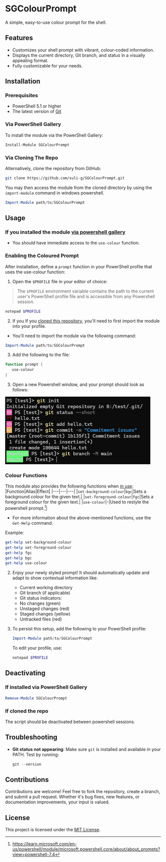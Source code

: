 # SGColourPrompt

A simple, easy-to-use colour prompt for the shell.

## Features

- Customizes your shell prompt with vibrant, colour-coded information.
- Displays the current directory, Git branch, and status in a visually appealing format.
- Fully customizable for your needs.

## Installation

### Prerequisites

- PowerShell 5.1 or higher
- The latest version of [Git](https://git-scm.com/book/en/v2/Getting-Started-Installing-Git)

### Via PowerShell Gallery

To install the module via the PowerShell Gallery:

```powershell
Install-Module SGColourPrompt
```

### Via Cloning The Repo

Alternatively, clone the repository from GitHub:

```sh
git clone https://github.com/suli-g/SGColourPrompt.git
```

You may then access the module from the cloned directory by using the `import-module` command in windows powershell.

```powershell
Import-Module path/to/SGColourPrompt
```

## Usage

### If you installed the module [via powershell gallery](#powershell)

- You should have immediate access to the `use-colour` function.

### Enabling the Coloured Prompt

After installation, define a `prompt` function in your PowerShell profile that uses
the use-colour function:

1. Open the `$PROFILE` file in your editor of choice:

> The `$PROFILE` environment variable contains the path to the current user's 
> PowerShell profile file and is accessible from any Powershell session.

```powershell
notepad $PROFILE
```

2. If you If you [cloned this repository](#via-cloning-the-repo), you'll need to first import the module into your profile.

- You'll need to import the module via the following command:

```powershell
Import-Module path/to/SGColourPrompt
```

3. Add the following to the file:

```powershell
function prompt {
   use-colour
}
```

3. Open a new Powershell window, and your prompt should look as follows:

![SGColourPrompt](./images/SGColourPrompt.png)

### Colour Functions

This module also provides the following functions when [in use](#usage):
|Function|Alias|Effect|
|---|---|---|
|`set-background-colour`|`bgc`|Sets a background colour for the given text.|
|`set-foreground-colour`|`fgc`|Sets a foreground colour for the given text.|
|`use-colour`|-|Used to restyle the powershell prompt.[^1]|

[^1]: <https://learn.microsoft.com/en-us/powershell/module/microsoft.powershell.core/about/about_prompts?view=powershell-7.4>

- For more information about the above-mentioned functions, use the `Get-Help` command.

Example:

```powershell
get-help set-background-colour
get-help set-foreground-colour
get-help fgc
get-help bgc
get-help use-colour
```

2. Enjoy your newly styled prompt! It should automatically update and adapt to show contextual information like:

   - Current working directory
   - Git branch (if applicable)
   - Git status indicators:
    - No changes (green)
    - Unstaged changes (red)
    - Staged changes (yellow)
    - Untracked files (red)

3. To persist this setup, add the following to your PowerShell profile:

   ```powershell
   Import-Module path/to/SGColourPrompt
   ```

   To edit your profile, use:

   ```powershell
   notepad $PROFILE
   ```

## Deactivating

### If installed via PowerShell Gallery

```powershell
Remove-Module SGColourPrompt
```

### If cloned the repo

The script should be deactivated between powershell sessions.

## Troubleshooting

- **Git status not appearing**:
  Make sure `git` is installed and available in your PATH. Test by running:
  ```powershell
  git --version
  ```

## Contributions

Contributions are welcome! Feel free to fork the repository, create a branch, and submit a pull request. Whether it's bug fixes, new features, or documentation improvements, your input is valued.

## License

This project is licensed under the [MIT License](./LICENSE).
